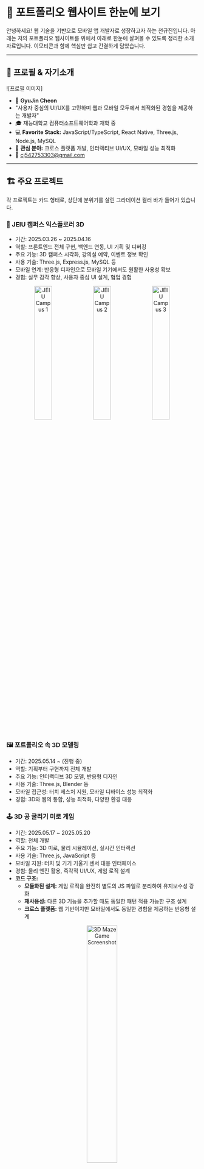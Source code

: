 # 🚀 포트폴리오 웹사이트 한눈에 보기

안녕하세요! 웹 기술을 기반으로 모바일 앱 개발자로 성장하고자 하는 천규진입니다. 
아래는 저의 포트폴리오 웹사이트를 위에서 아래로 한눈에 살펴볼 수 있도록 정리한 소개 자료입니다. 
이모티콘과 함께 핵심만 쉽고 간결하게 담았습니다.

---

## 👤 프로필 & 자기소개

![프로필 이미지]

- 👋 **GyuJin Cheon**
- "사용자 중심의 UI/UX를 고민하며 웹과 모바일 모두에서 최적화된 경험을 제공하는 개발자"
- 🎓 재능대학교 컴퓨터소프트웨어학과 재학 중
- 💻 **Favorite Stack:** JavaScript/TypeScript, React Native, Three.js, Node.js, MySQL
- 📱 **관심 분야:** 크로스 플랫폼 개발, 인터랙티브 UI/UX, 모바일 성능 최적화
- 📧 cj542753303@gmail.com

---

## 🏗️ 주요 프로젝트

각 프로젝트는 카드 형태로, 상단에 분위기를 살린 그라데이션 컬러 바가 들어가 있습니다.

### 🏫 JEIU 캠퍼스 익스플로러 3D
- 기간: 2025.03.26 ~ 2025.04.16
- 역할: 프론트엔드 전체 구현, 백엔드 연동, UI 기획 및 디버깅
- 주요 기능: 3D 캠퍼스 시각화, 강의실 예약, 이벤트 정보 확인
- 사용 기술: Three.js, Express.js, MySQL 등
- 모바일 연계: 반응형 디자인으로 모바일 기기에서도 원활한 사용성 확보
- 경험: 실무 감각 향상, 사용자 중심 UI 설계, 협업 경험

<p align="center">
  <img src="images/JEIU_Campus_1.png" alt="JEIU Campus 1" width="30%" />
  <img src="images/JEIU_Campus_2.png" alt="JEIU Campus 2" width="30%" />
  <img src="images/JEIU_Campus_3.png" alt="JEIU Campus 3" width="30%" />
</p>

### 🖼️ 포트폴리오 속 3D 모델링
- 기간: 2025.05.14 ~ (진행 중)
- 역할: 기획부터 구현까지 전체 개발
- 주요 기능: 인터랙티브 3D 모델, 반응형 디자인
- 사용 기술: Three.js, Blender 등
- 모바일 접근성: 터치 제스처 지원, 모바일 디바이스 성능 최적화
- 경험: 3D와 웹의 통합, 성능 최적화, 다양한 환경 대응

### 🕹️ 3D 공 굴리기 미로 게임
- 기간: 2025.05.17 ~ 2025.05.20
- 역할: 전체 개발
- 주요 기능: 3D 미로, 물리 시뮬레이션, 실시간 인터랙션
- 사용 기술: Three.js, JavaScript 등
- 모바일 지원: 터치 및 기기 기울기 센서 대응 인터페이스
- 경험: 물리 엔진 활용, 즉각적 UI/UX, 게임 로직 설계
- **코드 구조:**
  - **모듈화된 설계:** 게임 로직을 완전히 별도의 JS 파일로 분리하여 유지보수성 강화
  - **재사용성:** 다른 3D 기능을 추가할 때도 동일한 패턴 적용 가능한 구조 설계
  - **크로스 플랫폼:** 웹 기반이지만 모바일에서도 동일한 경험을 제공하는 반응형 설계

<p align="center">
  <img src="images/Maze.png" alt="3D Maze Game Screenshot" width="40%" />
</p>

---

## 📚 요즘 배우는 것들

- 📱 **모바일 개발:** React Native, 코틀린, 안드로이드 스튜디오
- 🌉 **크로스 플랫폼:** 웹-모바일 연계 기술, 하이브리드 앱 개발 방법론
- 🛠️ **백엔드:** Firebase, Django, Java (모바일 백엔드 연동 중심)
- 🐳 **인프라:** Docker 컨테이너 기초, Cloudflare Workers, 모바일 CI/CD
- 🌀 **3D & UI/UX:** Three.js 활용법, Blender 연동, 모바일 UI 최적화
- 🧑‍💻 **CS 기초:** 운영체제, 네트워크, 모바일 앱 아키텍처

---

## 📬 Contact Me

- 이름, 이메일, 메시지를 입력하면 바로 연락 가능! (폼으로 구현)
- 성공/실패 안내도 직관적으로 표시돼서 사용하기 편리합니다.
- **폼을 통해 메시지를 보내면, 내 Discord로 실시간 알림이 전송되어 바로 확인할 수 있습니다!**
- **기술적 구현:**
  - **프론트엔드:** 폼 데이터를 JSON으로 변환하여 Cloudflare Worker API로 전송
  - **백엔드:** Cloudflare Worker가 데이터 검증 후 D1 데이터베이스에 저장 및 Discord 웹훅으로 알림 전송
  - **확장 계획:** 추후 모바일 앱에서도 동일한 API를 활용할 수 있도록 설계

<p align="center">
  <img src="images/Discord.png" alt="Discord 알림 예시" width="60%" />
</p>

---

## 🔗 Footer & 링크

- GitHub, 이메일 등 주요 링크를 아이콘과 함께 하단에 배치
- 전체적으로 밝고 현대적인 디자인, 각 섹션이 명확하게 구분되어 있어 정보 전달이 쉽습니다.

---

## 🏛️ 전체 코드 구조

- **모듈화된 설계:** 기능별로 파일을 분리하여 유지보수성과 확장성 강화
  - **index.html:** 전체 웹사이트 구조 및 UI 요소 정의
  - **js/maze-game.js:** 3D 미로 게임 로직을 완전히 분리하여 관리
  - **worker.js:** Cloudflare Workers를 통한 백엔드 기능 구현
- **이러한 구조의 장점:**
  - 코드 가독성 향상
  - 기능별 유지보수 용이
  - 새로운 3D 요소 추가 시 동일한 패턴으로 확장 가능
  - 백엔드와 프론트엔드의 명확한 분리
  - **모바일 개발로의 확장성:** 현재의 모듈화된 구조는 향후 React Native 등으로 모바일 앱 개발 시에도 유사한 패턴으로 적용 가능

---

## 🤝 개발 과정과 AI 협업

포트폴리오 개발 과정에서 AI 도구를 적극적으로 활용하되, 모든 핵심 결정과 구현 방향은 제가 직접 주도했습니다.

### 🔍 AI 활용 방식과 나의 역할

- **코드 구조 설계**: 초기 설계와 모듈화 전략은 제가 직접 결정했으며, AI는 리팩토링 방향에 대한 제안을 제공했습니다.
- **코드 재활용**: 미로 게임 구현 시, 이전 캠퍼스 프로젝트에서 개발했던 Three.js 관련 코드 중 필요한 부분을 선별하여 재활용했습니다. 특히 카메라 설정, 조명 처리, 그리고 기본적인 렌더링 루프는 제가 직접 판단하여 가져와 새로운 요구사항에 맞게 수정했습니다.
- **기술적 난관 해결**: 물리 엔진 구현과 충돌 감지 알고리즘에서 어려움을 겪었을 때, AI에게 방향성을 문의하고 여러 접근법 중 프로젝트에 가장 적합한 방법을 제가 직접 선택하여 구현했습니다.
- **디자인 결정**: 색상 조합, 애니메이션 효과, UI 레이아웃 등 모든 디자인 결정은 제가 직접 내렸으며, AI는 기술적 구현 방법에 대한 조언을 제공했습니다.

### 💡 AI와의 협업을 통한 학습

이러한 협업 과정에서 가장 큰 이점은 다양한 접근법을 빠르게 탐색하고 시도해볼 수 있다는 점이었습니다. 특히 미로 게임의 물리 시뮬레이션 부분에서 여러 구현 방식을 비교하고, 성능과 사용자 경험 측면에서 최적의 방법을 찾아내는 과정이 가장 큰 학습 포인트였습니다.

이 과정에서 AI는 도구로서 활용되었으며, 모든 최종 결정과 코드 품질에 대한 책임은 제가 가졌습니다. 이런 방식의 협업은 개발 속도를 높이면서도 직접적인 학습과 문제 해결 능력 향상에 큰 도움이 되었습니다.

---

# 🛠️ 2. 앞으로 어떻게 만들어 나갈 건지 기획안 발표

## ❓ 문제정의 & 목표

- 저는 단순히 '멋진 포트폴리오'가 아니라, **실제 나의 성장과 커리어를 증명할 수 있는 공간**을 만들고자 합니다.
- 사용자(채용 담당자, 동료 개발자, 나 자신)가 **한눈에 저의 역량과 성장 과정, 문제 해결력**을 파악할 수 있도록 기획했습니다.
- 이 포트폴리오는 단기적으로는 취업/협업에 활용, 
장기적으로는 **웹에서 모바일까지 아우르는 개발자**로서의 성장 기록장이 될 것입니다.

## 🌱 나의 장기적 비전과의 연결

- 저는 앞으로 **웹 기술을 기반으로 모바일 애플리케이션 개발 분야로 영역을 확장**하고 싶습니다.
- 현재 Three.js와 인터랙티브 웹 개발 경험은 향후 몰입감 있는 모바일 앱 UI/UX 설계에 큰 자산이 될 것입니다.
- 포트폴리오를 단순한 결과물 모음이 아니라, **웹과 모바일을 아우르는 개발자로 성장하는 여정을 보여주는 공간**으로 만들 계획입니다.
- 나중에는 크로스 플랫폼 프로젝트, React Native 앱 개발 사례, 모바일 최적화 기법 등을 추가할것입니다.

## 🔍 사례탐색 & 레퍼런스 분석

  - 참고한 포트폴리오: [랠릿 허브의 박OO님의 포트폴리오](https://www.rallit.com/hub/resumes/135463/%EB%B0%95%EC%98%88%EC%84%A0)
    - 실제로 잘 만든 포트폴리오를 분석하며, 저만의 색깔과 차별점을 고민했습니다.

### 💡 벤치마킹하며 제가 생각한 내 포트폴리오에 적용하면 좋아보이는 내용 4가지

1. **Figma/Notion 설계 링크 or 기획 문서 첨부**
    - 단순히 결과만 보여주는 게 아니라, 실제로 어떻게 기획하고 설계했는지 과정을 보여주면 협업 능력과 기획력을 어필할 수 있습니다.
    - → 저도 주요 프로젝트마다 Figma, Notion, API 문서 등 설계 자료를 첨부할 예정입니다.

2. **성과 수치화**
    - 예: "사용자 30명 이상 테스트 진행", "DB 처리 속도 30% 개선" 등 **정량적 수치**를 추가하면 신뢰도가 높아집니다.
    - → 프로젝트별로 실제 수치, 개선 효과, 사용자 피드백 등을 적극적으로 정리할 계획입니다.

3. **프로젝트 1줄 요약 + 문제 해결 구조**
    - 각 프로젝트마다 "문제 → 접근 방식 → 해결 방법 → 결과" 흐름으로 간단하게 정리하면 읽는 사람이 이해하기 쉽습니다.
    - → 앞으로 모든 프로젝트 소개에 이 구조를 적용할 예정입니다.

4. **PDF 이력서 추가**
    - 포트폴리오 하단에 PDF 이력서를 첨부해, HR 담당자나 협업자가 바로 확인할 수 있도록 할 예정입니다.

## 🧩 앞으로의 코드 개선 계획

- **크로스 플랫폼 설계:** 웹과 모바일에서 모두 최적화된 경험을 제공하는 디자인 패턴 적용
- **React Native 연계:** 웹 포트폴리오의 일부 기능을 React Native로 구현하여 모바일 앱 개발 역량 강화
- **성능 최적화:** 3D 모델 로딩 및 렌더링 최적화, 모바일 환경에서의 성능 개선
- **모바일 앱 프로토타입:** 포트폴리오 내용을 소개하는 간단한 모바일 앱 개발하여 실제 앱 스토어 배포 경험 쌓기
- **테스트 자동화:** 웹과 모바일 환경 모두에서 안정적으로 동작하는지 확인하는 테스트 코드 구현

---